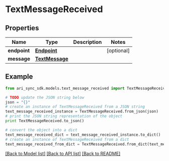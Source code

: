 # TextMessageReceived


## Properties
Name | Type | Description | Notes
------------ | ------------- | ------------- | -------------
**endpoint** | [**Endpoint**](Endpoint.md) |  | [optional] 
**message** | [**TextMessage**](TextMessage.md) |  | 

## Example

```python
from ari_sync_sdk.models.text_message_received import TextMessageReceived

# TODO update the JSON string below
json = "{}"
# create an instance of TextMessageReceived from a JSON string
text_message_received_instance = TextMessageReceived.from_json(json)
# print the JSON string representation of the object
print TextMessageReceived.to_json()

# convert the object into a dict
text_message_received_dict = text_message_received_instance.to_dict()
# create an instance of TextMessageReceived from a dict
text_message_received_from_dict = TextMessageReceived.from_dict(text_message_received_dict)
```
[[Back to Model list]](../README.md#documentation-for-models) [[Back to API list]](../README.md#documentation-for-api-endpoints) [[Back to README]](../README.md)


